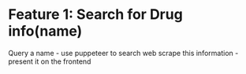 # Feature 1: Search for Drug info(name)
Query a name
    - use puppeteer to search web scrape this information
    - present it on the frontend